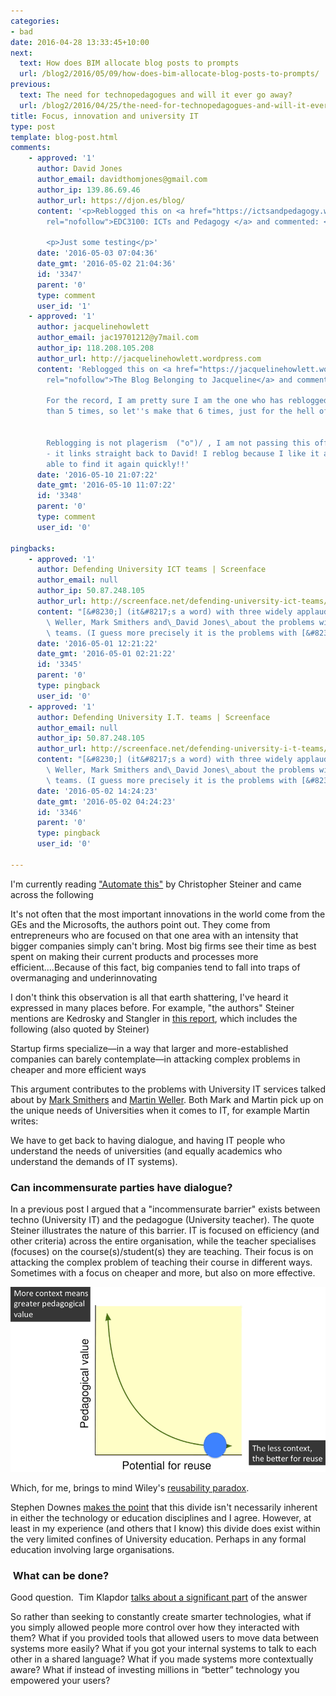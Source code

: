 ```yaml
---
categories:
- bad
date: 2016-04-28 13:33:45+10:00
next:
  text: How does BIM allocate blog posts to prompts
  url: /blog2/2016/05/09/how-does-bim-allocate-blog-posts-to-prompts/
previous:
  text: The need for technopedagogues and will it ever go away?
  url: /blog2/2016/04/25/the-need-for-technopedagogues-and-will-it-ever-go-away/
title: Focus, innovation and university IT
type: post
template: blog-post.html
comments:
    - approved: '1'
      author: David Jones
      author_email: davidthomjones@gmail.com
      author_ip: 139.86.69.46
      author_url: https://djon.es/blog/
      content: '<p>Reblogged this on <a href="https://ictsandpedagogy.wordpress.com/2016/05/02/focus-innovation-and-university-it/"
        rel="nofollow">EDC3100: ICTs and Pedagogy </a> and commented: </p>
    
        <p>Just some testing</p>'
      date: '2016-05-03 07:04:36'
      date_gmt: '2016-05-02 21:04:36'
      id: '3347'
      parent: '0'
      type: comment
      user_id: '1'
    - approved: '1'
      author: jacquelinehowlett
      author_email: jac19701212@y7mail.com
      author_ip: 118.208.105.208
      author_url: http://jacquelinehowlett.wordpress.com
      content: 'Reblogged this on <a href="https://jacquelinehowlett.wordpress.com/2016/05/10/focus-innovation-and-university-it/"
        rel="nofollow">The Blog Belonging to Jacqueline</a> and commented:
    
        For the record, I am pretty sure I am the one who has reblogged other posts more
        than 5 times, so let''s make that 6 times, just for the hell of it!!
    
    
        Reblogging is not plagerism  ("o")/ , I am not passing this off as my own work
        - it links straight back to David! I reblog because I like it and I want to be
        able to find it again quickly!!'
      date: '2016-05-10 21:07:22'
      date_gmt: '2016-05-10 11:07:22'
      id: '3348'
      parent: '0'
      type: comment
      user_id: '0'
    
pingbacks:
    - approved: '1'
      author: Defending University ICT teams | Screenface
      author_email: null
      author_ip: 50.87.248.105
      author_url: http://screenface.net/defending-university-ict-teams/
      content: "[&#8230;] (it&#8217;s a word) with three widely applauded posts from Martin\
        \ Weller, Mark Smithers and\_David Jones\_about the problems with university ICT\
        \ teams. (I guess more precisely it is the problems with [&#8230;]"
      date: '2016-05-01 12:21:22'
      date_gmt: '2016-05-01 02:21:22'
      id: '3345'
      parent: '0'
      type: pingback
      user_id: '0'
    - approved: '1'
      author: Defending University I.T. teams | Screenface
      author_email: null
      author_ip: 50.87.248.105
      author_url: http://screenface.net/defending-university-i-t-teams/
      content: "[&#8230;] (it&#8217;s a word) with three widely applauded posts from Martin\
        \ Weller, Mark Smithers and\_David Jones\_about the problems with university I.T.\
        \ teams. (I guess more precisely it is the problems with [&#8230;]"
      date: '2016-05-02 14:24:23'
      date_gmt: '2016-05-02 04:24:23'
      id: '3346'
      parent: '0'
      type: pingback
      user_id: '0'
    
---
```

I'm currently reading ["Automate this"](https://en.wikipedia.org/wiki/Automate_This) by Christopher Steiner and came across the following

It's not often that the most important innovations in the world come from the GEs and the Microsofts, the authors point out. They come from entrepreneurs who are focused on that one area with an intensity that bigger companies simply can't bring. Most big firms see their time as best spent on making their current products and processes more efficient....Because of this fact, big companies tend to fall into traps of overmanaging and underinnovating

I don't think this observation is all that earth shattering, I've heard it expressed in many places before. For example, "the authors" Steiner mentions are Kedrosky and Stangler in [this report](http://www.signallake.com/innovation/financialization032311.pdf), which includes the following (also quoted by Steiner)

Startup firms specialize—in a way that larger and more-established companies can barely contemplate—in attacking complex problems in cheaper and more efficient ways

This argument contributes to the problems with University IT services talked about by [Mark Smithers](http://www.masmithers.com/2016/04/we-need-to-rethink-university-it-services/) and [Martin Weller](http://blog.edtechie.net/higher-ed/it-services-we-need-to-talk/). Both Mark and Martin pick up on the unique needs of Universities when it comes to IT, for example Martin writes:

We have to get back to having dialogue, and having IT people who understand the needs of universities (and equally academics who understand the demands of IT systems).

### Can incommensurate parties have dialogue?

In a previous post I argued that a "incommensurate barrier" exists between techno (University IT) and the pedagogue (University teacher). The quote Steiner illustrates the nature of this barrier. IT is focused on efficiency (and other criteria) across the entire organisation, while the teacher specialises (focuses) on the course(s)/student(s) they are teaching. Their focus is on attacking the complex problem of teaching their course in different ways.  Sometimes with a focus on cheaper and more, but also on more effective.

![Animated gif of reusability paradox showing a trend to putting more context into the object](images/21382816484_b9e0ae07db_o_d.gif)

Which, for me, brings to mind Wiley's [reusability paradox](http://cnx.org/contents/2tQZVsKy@19/The-Reusability-Paradox).

Stephen Downes [makes the point](http://www.downes.ca/post/65267) that this divide isn't necessarily inherent in either the technology or education disciplines and I agree. However, at least in my experience (and others that I know) this divide does exist within the very limited confines of University education. Perhaps in any formal education involving large organisations.

###  What can be done?

Good question.  Tim Klapdor [talks about a significant part](https://timklapdor.wordpress.com/2016/04/25/administrivia-and-apis/) of the answer

So rather than seeking to constantly create smarter technologies, what if you simply allowed people more control over how they interacted with them? What if you provided tools that allowed users to move data between systems more easily? What if you got your internal systems to talk to each other in a shared language? What if you made systems more contextually aware? What if instead of investing millions in “better” technology you empowered your users?